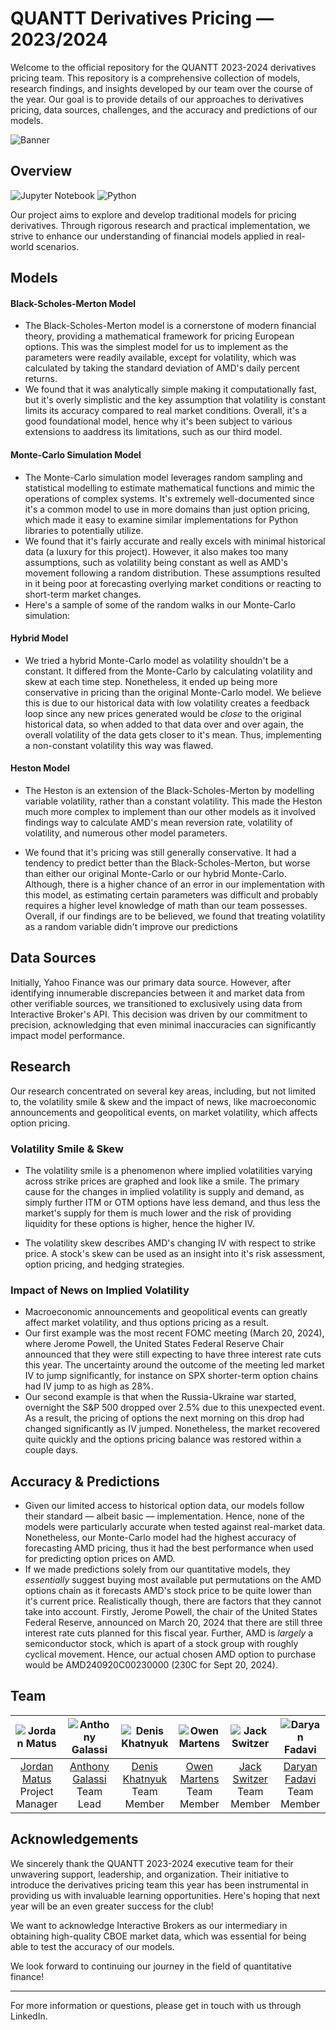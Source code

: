 # QUANTT Derivatives Pricing — 2023/2024

Welcome to the official repository for the QUANTT 2023-2024 derivatives pricing team. This repository is a comprehensive collection of models, research findings, and insights developed by our team over the course of the year. Our goal is to provide details of our approaches to derivatives pricing, data sources, challenges, and the accuracy and predictions of our models.

![Banner](https://drive.google.com/uc?export=download&id=1cd3UN4nEdmHOHb9JQiZUovlGWXSpP8kg)

## Overview
![Jupyter Notebook](https://img.shields.io/badge/jupyter-%23FA0F00.svg?style=for-the-badge&logo=jupyter&logoColor=white)
![Python](https://img.shields.io/badge/python-3670A0?style=for-the-badge&logo=python&logoColor=ffdd54)

Our project aims to explore and develop traditional models for pricing derivatives. Through rigorous research and practical implementation, we strive to enhance our understanding of financial models applied in real-world scenarios.

## Models

#### Black-Scholes-Merton Model

- The Black-Scholes-Merton model is a cornerstone of modern financial theory, providing a mathematical framework for pricing European options. This was the simplest model for us to implement as the parameters were readily available, except for volatility, which was calculated by taking the standard deviation of AMD's daily percent returns.
- We found that it was analytically simple making it computationally fast, but it's overly simplistic and the key assumption that volatility is constant limits its accuracy compared to real market conditions. Overall, it's a good foundational model, hence why it's been subject to various extensions to aaddress its limitations, such as our third model.

#### Monte-Carlo Simulation Model

- The Monte-Carlo simulation model leverages random sampling and statistical modelling to estimate mathematical functions and mimic the operations of complex systems. It's extremely well-documented since it's a common model to use in more domains than just option pricing, which made it easy to examine similar implementations for Python libraries to potentially utilize.
- We found that it's fairly accurate and really excels with minimal historical data (a luxury for this project). However, it also makes too many assumptions, such as volatility being constant as well as AMD's movement following a random distribution. These assumptions resulted in it being poor at forecasting overlying market conditions or reacting to short-term market changes.
- Here's a sample of some of the random walks in our Monte-Carlo simulation:
<!--
insert image here
-->

#### Hybrid Model
- We tried a hybrid Monte-Carlo model as volatility shouldn't be a constant. It differed from the Monte-Carlo by calculating volatility and skew at each time step. Nonetheless, it ended up being more conservative in pricing than the original Monte-Carlo model. We believe this is due to our historical data with low volatility creates a feedback loop since any new prices generated would be *close* to the original historical data, so when added to that data over and over again, the overall volatility of the data gets closer to it's mean. Thus, implementing a non-constant volatility this way was flawed.

#### Heston Model

- The Heston is an extension of the Black-Scholes-Merton by modelling variable volatility, rather than a constant volatility. This made the Heston much more complex to implement than our other models as it involved findings way to calculate AMD's mean reversion rate, volatility of volatility, and numerous other model parameters.
<!--
insert two gif diagrams from the presentation here in two table columns
-->
- We found that it's pricing was still generally conservative. It had a tendency to predict better than the Black-Scholes-Merton, but worse than either our original Monte-Carlo or our hybrid Monte-Carlo. Although, there is a higher chance of an error in our implementation with this model, as estimating certain parameters was difficult and probably requires a higher level knowledge of math than our team possesses. Overall, if our findings are to be believed, we found that treating volatility as a random variable didn't improve our predictions

## Data Sources

Initially, Yahoo Finance was our primary data source. However, after identifying innumerable discrepancies between it and market data from other verifiable sources, we transitioned to exclusively using data from Interactive Broker's API. This decision was driven by our commitment to precision, acknowledging that even minimal inaccuracies can significantly impact model performance.

## Research

Our research concentrated on several key areas, including, but not limited to, the volatility smile & skew and the impact of news, like macroeconomic announcements and geopolitical events, on market volatility, which affects option pricing.

### Volatility Smile & Skew

- The volatility smile is a phenomenon where implied volatilities varying across strike prices are graphed and look like a smile. The primary cause for the changes in implied volatility is supply and demand, as simply further ITM or OTM options have less demand, and thus less the market's supply for them is much lower and the risk of providing liquidity for these options is higher, hence the higher IV.
<!--
insert altered diagram from Investopedia
-->
- The volatility skew describes AMD's changing IV with respect to strike price. A stock's skew can be used as an insight into it's risk assessment, option pricing, and hedging strategies.
<!--
insert diagram from Optionistics
-->

### Impact of News on Implied Volatility

- Macroeconomic announcements and geopolitical events can greatly affect market volatility, and thus options pricing as a result.
- Our first example was the most recent FOMC meeting (March 20, 2024), where Jerome Powell, the United States Federal Reserve Chair announced that they were still expecting to have three interest rate cuts this year. The uncertainty around the outcome of the meeting led market IV to jump significantly, for instance on SPX shorter-term option chains had IV jump to as high as 28%.
- Our second example is that when the Russia-Ukraine war started, overnight the S&P 500 dropped over 2.5% due to this unexpected event. As a result, the pricing of options the next morning on this drop had changed significantly as IV jumped. Nonetheless, the market recovered quite quickly and the options pricing balance was restored within a couple days. 

## Accuracy & Predictions
<!--
insert pictures of SPY & AMD's movement over the year
-->

- Given our limited access to historical option data, our models follow their standard — albeit basic — implementation. Hence, none of the models were particularly accurate when tested against real-market data. Nonetheless, our Monte-Carlo model had the highest accuracy of forecasting AMD pricing, thus it had the best performance when used for predicting option prices on AMD.
- If we made predictions solely from our quantitative models, they *essentially* suggest buying most available put permutations on the AMD options chain as it forecasts AMD's stock price to be quite lower than it's current price. Realistically though, there are factors that they cannot take into account. Firstly, Jerome Powell, the chair of the United States Federal Reserve, announced on March 20, 2024 that there are still three interest rate cuts planned for this fiscal year. Further, AMD is *largely* a semiconductor stock, which is apart of a stock group with roughly cyclical movement. Hence, our actual chosen AMD option to purchase would be AMD240920C00230000 (230C for Sept 20, 2024).

## Team
| ![Jordan Matus](https://drive.google.com/uc?export=download&id=1Ucw8tXeEeIzCuUz67dVtSeDBWi382w9z) | ![Anthony Galassi](https://drive.google.com/uc?export=download&id=1KNzJPQauTXHuwcw-eQplb_f1gPE81mHh) | ![Denis Khatnyuk](https://drive.google.com/uc?export=download&id=1zmHMrE9AEOIGz7zXIm16ksioyz2gER6q) | ![Owen Martens](https://drive.google.com/uc?export=download&id=1m_Ce3Da90u63LLQj6DOJEpoAM-dCAw0U) | ![Jack Switzer](https://drive.google.com/uc?export=download&id=1VTrLpG2Qcvc54Kdc3PSz2SmBCbZpcld4) | ![Daryan Fadavi](https://drive.google.com/uc?export=download&id=1RpmcVph-HPidpxulkwfeYPEt3d2B63Mr) |
|:-----------------------------:|:-----------------------:|:-------------------------:|:----------------------------:|:-------------------------:|:-------------------------:|
| [Jordan Matus](https://www.linkedin.com/in/jordanmatus/) <br> Project Manager | [Anthony Galassi](https://www.linkedin.com/in/anthonygalassi/) <br> Team Lead | [Denis Khatnyuk](https://www.linkedin.com/in/dkhatnyuk/) <br> Team Member | [Owen Martens](https://www.linkedin.com/in/owen-martens-28239b261/) <br> Team Member | [Jack Switzer](https://www.linkedin.com/in/jack-switzer-ba102418a/) <br> Team Member | [Daryan Fadavi](https://www.linkedin.com/in/daryanfadavi/) <br> Team Member |

## Acknowledgements

We sincerely thank the QUANTT 2023-2024 executive team for their unwavering support, leadership, and organization. Their initiative to introduce the derivatives pricing team this year has been instrumental in providing us with invaluable learning opportunities. Here's hoping that next year will be an even greater success for the club!

We want to acknowledge Interactive Brokers as our intermediary in obtaining high-quality CBOE market data, which was essential for being able to test the accuracy of our models.

We look forward to continuing our journey in the field of quantitative finance!

---

For more information or questions, please get in touch with us through LinkedIn.

